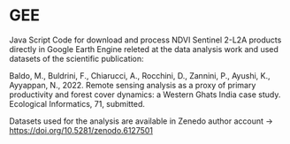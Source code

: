 # GEE
Java Script Code for download and process NDVI Sentinel 2-L2A products directly in Google Earth Engine releted at the data analysis work and used datasets of the scientific publication:

Baldo, M., Buldrini, F., Chiarucci, A., Rocchini, D., Zannini, P., Ayushi, K., Ayyappan, N., 2022. Remote sensing analysis as a proxy of primary productivity and forest cover dynamics: a Western Ghats India case study. Ecological Informatics, 71, submitted.

Datasets used for the analysis are available in Zenedo author account ->   https://doi.org/10.5281/zenodo.6127501
